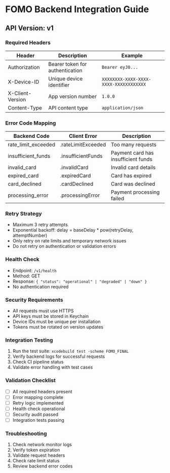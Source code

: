 # FOMO Backend Integration Guide

## API Version: v1

### Required Headers
| Header | Description | Example |
|--------|-------------|---------|
| Authorization | Bearer token for authentication | `Bearer eyJ0...` |
| X-Device-ID | Unique device identifier | `XXXXXXXX-XXXX-XXXX-XXXX-XXXXXXXXXXXX` |
| X-Client-Version | App version number | `1.0.0` |
| Content-Type | API content type | `application/json` |

### Error Code Mapping
| Backend Code | Client Error | Description |
|--------------|--------------|-------------|
| rate_limit_exceeded | .rateLimitExceeded | Too many requests |
| insufficient_funds | .insufficientFunds | Payment card has insufficient funds |
| invalid_card | .invalidCard | Invalid card details |
| expired_card | .expiredCard | Card has expired |
| card_declined | .cardDeclined | Card was declined |
| processing_error | .processingError | Payment processing failed |

### Retry Strategy
- Maximum 3 retry attempts
- Exponential backoff: delay = baseDelay * pow(retryDelay, attemptNumber)
- Only retry on rate limits and temporary network issues
- Do not retry on authentication or validation errors

### Health Check
- Endpoint: `/v1/health`
- Method: GET
- Response: `{ "status": "operational" | "degraded" | "down" }`
- No authentication required

### Security Requirements
- All requests must use HTTPS
- API keys must be stored in Keychain
- Device IDs must be unique per installation
- Tokens must be rotated on version updates

### Integration Testing
1. Run the test suite: `xcodebuild test -scheme FOMO_FINAL`
2. Verify backend logs for successful requests
3. Check CI pipeline status
4. Validate error handling with test cases

### Validation Checklist
- [ ] All required headers present
- [ ] Error mapping complete
- [ ] Retry logic implemented
- [ ] Health check operational
- [ ] Security audit passed
- [ ] Integration tests passing

### Troubleshooting
1. Check network monitor logs
2. Verify token expiration
3. Validate request headers
4. Check rate limit status
5. Review backend error codes 